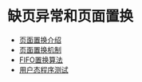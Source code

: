 # 缺页异常和页面置换

- [页面置换介绍](./ch1.md)
- [页面置换机制](./ch2.md)
- [FIFO置换算法](./ch3.md)
- [用户态程序测试](./test.md)
